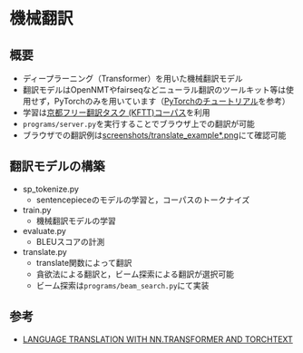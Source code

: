 # 機械翻訳
## 概要
* ディープラーニング（Transformer）を用いた機械翻訳モデル
* 翻訳モデルはOpenNMTやfairseqなどニューラル翻訳のツールキット等は使用せず，PyTorchのみを用いています（[PyTorchのチュートリアル](https://pytorch.org/tutorials/beginner/translation_transformer.html)を参考）
* 学習は[京都フリー翻訳タスク (KFTT)コーパス](http://www.phontron.com/kftt/index-ja.html)を利用
* `programs/server.py`を実行することでブラウザ上での翻訳が可能
* ブラウザでの翻訳例は[screenshots/translate_example*.png](https://github.com/yoshi-chanaka/MachineTranslation/tree/master/screenshots)にて確認可能

## 翻訳モデルの構築
* sp_tokenize.py
    * sentencepieceのモデルの学習と，コーパスのトークナイズ
* train.py
    * 機械翻訳モデルの学習
* evaluate.py
    * BLEUスコアの計測
* translate.py
    * translate関数によって翻訳
    * 貪欲法による翻訳と，ビーム探索による翻訳が選択可能
    * ビーム探索は`programs/beam_search.py`にて実装

## 参考
* [LANGUAGE TRANSLATION WITH NN.TRANSFORMER AND TORCHTEXT](https://pytorch.org/tutorials/beginner/translation_transformer.html)

